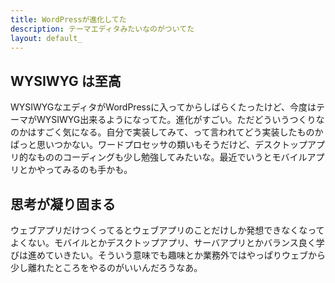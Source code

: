 ```yaml
---
title: WordPressが進化してた
description: テーマエディタみたいなのがついてた
layout: default_
---
```


## WYSIWYG は至高
WYSIWYGなエディタがWordPressに入ってからしばらくたったけど、今度はテーマがWYSIWYG出来るようになってた。進化がすごい。ただどういうつくりなのかはすごく気になる。自分で実装してみて、って言われてどう実装したものかぱっと思いつかない。ワードプロセッサの類いもそうだけど、デスクトップアプリ的なもののコーディングも少し勉強してみたいな。最近でいうとモバイルアプリとかやってみるのも手かも。

## 思考が凝り固まる
ウェブアプリだけつくってるとウェブアプリのことだけしか発想できなくなってよくない。モバイルとかデスクトップアプリ、サーバアプリとかバランス良く学びは進めていきたい。そういう意味でも趣味とか業務外ではやっぱりウェブから少し離れたところをやるのがいいんだろうなあ。

